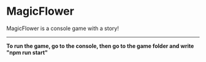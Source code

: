 # MagicFlower
MagicFlower is a console game with a story!
____

**To run the game, go to the console, then go to the game folder and write "npm run start"**
